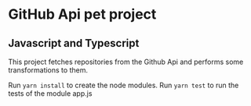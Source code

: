 # GitHub Api pet project
## Javascript and Typescript

This project fetches repositories from the Github Api and performs some transformations to them. 

Run `yarn install` to create the node modules.
Run `yarn test` to run the tests of the module app.js
